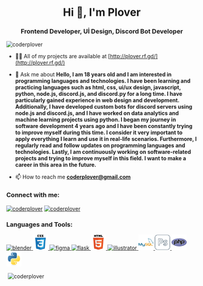 <h1 align="center">Hi 👋, I'm Plover</h1>
<h3 align="center">Frontend Developer, Uİ Design, Discord Bot Developer</h3>

<p align="left"> <img src="https://komarev.com/ghpvc/?username=coderplover&label=Profile%20views&color=0e75b6&style=flat" alt="coderplover" /> </p>

- 👨‍💻 All of my projects are available at [http://plover.rf.gd/](http://plover.rf.gd/)

- 💬 Ask me about **Hello, I am 18 years old and I am interested in programming languages and technologies. I have been learning and practicing languages such as html, css, ui/ux design, javascript, python, node.js, discord.js, and discord.py for a long time. I have particularly gained experience in web design and development. Additionally, I have developed custom bots for discord servers using node.js and discord.js, and I have worked on data analytics and machine learning projects using python. I began my journey in software development 4 years ago and I have been constantly trying to improve myself during this time. I consider it very important to apply everything I learn and use it in real-life scenarios. Furthermore, I regularly read and follow updates on programming languages and technologies. Lastly, I am continuously working on software-related projects and trying to improve myself in this field. I want to make a career in this area in the future.**

- 📫 How to reach me **coderplover@gmail.com**

<h3 align="left">Connect with me:</h3>
<p align="left">
<a href="https://dev.to/coderplover" target="blank"><img align="center" src="https://raw.githubusercontent.com/rahuldkjain/github-profile-readme-generator/master/src/images/icons/Social/devto.svg" alt="coderplover" height="30" width="40" /></a>
<a href="https://www.youtube.com/c/coderplover" target="blank"><img align="center" src="https://raw.githubusercontent.com/rahuldkjain/github-profile-readme-generator/master/src/images/icons/Social/youtube.svg" alt="coderplover" height="30" width="40" /></a>
</p>

<h3 align="left">Languages and Tools:</h3>
<p align="left"> <a href="https://www.blender.org/" target="_blank" rel="noreferrer"> <img src="https://download.blender.org/branding/community/blender_community_badge_white.svg" alt="blender" width="40" height="40"/> </a> <a href="https://www.w3schools.com/css/" target="_blank" rel="noreferrer"> <img src="https://raw.githubusercontent.com/devicons/devicon/master/icons/css3/css3-original-wordmark.svg" alt="css3" width="40" height="40"/> </a> <a href="https://www.figma.com/" target="_blank" rel="noreferrer"> <img src="https://www.vectorlogo.zone/logos/figma/figma-icon.svg" alt="figma" width="40" height="40"/> </a> <a href="https://flask.palletsprojects.com/" target="_blank" rel="noreferrer"> <img src="https://www.vectorlogo.zone/logos/pocoo_flask/pocoo_flask-icon.svg" alt="flask" width="40" height="40"/> </a> <a href="https://www.w3.org/html/" target="_blank" rel="noreferrer"> <img src="https://raw.githubusercontent.com/devicons/devicon/master/icons/html5/html5-original-wordmark.svg" alt="html5" width="40" height="40"/> </a> <a href="https://www.adobe.com/in/products/illustrator.html" target="_blank" rel="noreferrer"> <img src="https://www.vectorlogo.zone/logos/adobe_illustrator/adobe_illustrator-icon.svg" alt="illustrator" width="40" height="40"/> </a> <a href="https://www.mysql.com/" target="_blank" rel="noreferrer"> <img src="https://raw.githubusercontent.com/devicons/devicon/master/icons/mysql/mysql-original-wordmark.svg" alt="mysql" width="40" height="40"/> </a> <a href="https://www.photoshop.com/en" target="_blank" rel="noreferrer"> <img src="https://raw.githubusercontent.com/devicons/devicon/master/icons/photoshop/photoshop-line.svg" alt="photoshop" width="40" height="40"/> </a> <a href="https://www.php.net" target="_blank" rel="noreferrer"> <img src="https://raw.githubusercontent.com/devicons/devicon/master/icons/php/php-original.svg" alt="php" width="40" height="40"/> </a> <a href="https://www.python.org" target="_blank" rel="noreferrer"> <img src="https://raw.githubusercontent.com/devicons/devicon/master/icons/python/python-original.svg" alt="python" width="40" height="40"/> </a> </p>

<p>&nbsp;<img align="center" src="https://github-readme-stats.vercel.app/api?username=coderplover&show_icons=true&locale=en" alt="coderplover" /></p>
